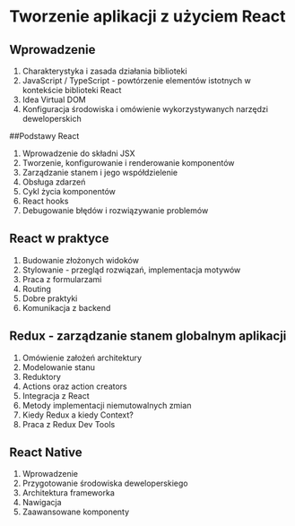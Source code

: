 # Tworzenie aplikacji z użyciem React

## Wprowadzenie

1. Charakterystyka i zasada działania biblioteki
1. JavaScript / TypeScript - powtórzenie elementów istotnych w kontekście biblioteki React
1. Idea Virtual DOM
1. Konfiguracja środowiska i omówienie wykorzystywanych narzędzi deweloperskich 

##Podstawy React

1. Wprowadzenie do składni JSX
1. Tworzenie, konfigurowanie i renderowanie komponentów
1. Zarządzanie stanem i jego współdzielenie
1. Obsługa zdarzeń
1. Cykl życia komponentów
1. React hooks
1. Debugowanie błędów i rozwiązywanie problemów

## React w praktyce

1. Budowanie złożonych widoków
1. Stylowanie - przegląd rozwiązań, implementacja motywów
1. Praca z formularzami
1. Routing
1. Dobre praktyki
1. Komunikacja z backend

## Redux - zarządzanie stanem globalnym aplikacji

1. Omówienie założeń architektury
1. Modelowanie stanu
1. Reduktory
1. Actions oraz action creators
1. Integracja z React
1. Metody implementacji niemutowalnych zmian
1. Kiedy Redux a kiedy Context?
1. Praca z Redux Dev Tools

## React Native

1. Wprowadzenie
1. Przygotowanie środowiska deweloperskiego
1. Architektura frameworka
1. Nawigacja
1. Zaawansowane komponenty
